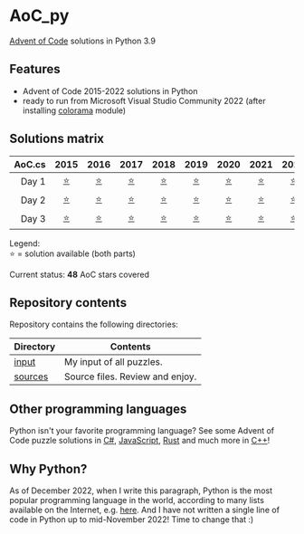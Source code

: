# AoC_py
[Advent of Code](http://adventofcode.com) solutions in Python 3.9


## Features
- Advent of Code 2015-2022 solutions in Python
- ready to run from Microsoft Visual Studio Community 2022 (after installing [colorama](https://pypi.org/project/colorama/) module)


## Solutions matrix
AoC.cs | 2015 | 2016 | 2017 | 2018 | 2019 | 2020 | 2021 | 2022
------: | :--: | :--: | :--: | :--: | :--: | :--: | :--: | :--:
Day 1 | [⭐](sources/2015/Day01_2015.py) | [⭐](sources/2016/Day01_2016.py) | [⭐](sources/2017/Day01_2017.py) | [⭐](sources/2018/Day01_2018.py) | [⭐](sources/2019/Day01_2019.py) | [⭐](sources/2020/Day01_2020.py) | [⭐](sources/2021/Day01_2021.py) | [⭐](sources/2022/Day01_2022.py)
Day 2 | [⭐](sources/2015/Day02_2015.py) | [⭐](sources/2016/Day02_2016.py) | [⭐](sources/2017/Day02_2017.py) | [⭐](sources/2018/Day02_2018.py) | [⭐](sources/2019/Day02_2019.py) | [⭐](sources/2020/Day02_2020.py) | [⭐](sources/2021/Day02_2021.py) | [⭐](sources/2022/Day02_2022.py)
Day 3 | [⭐](sources/2015/Day03_2015.py) | [⭐](sources/2016/Day03_2016.py) | [⭐](sources/2017/Day03_2017.py) | [⭐](sources/2018/Day03_2018.py) | [⭐](sources/2019/Day03_2019.py) | [⭐](sources/2020/Day03_2020.py) | [⭐](sources/2021/Day03_2021.py) | [⭐](sources/2022/Day03_2022.py)

Legend: <br />
⭐ = solution available (both parts) <br />

Current status: **48** AoC stars covered

## Repository contents

Repository contains the following directories:

| Directory              | Contents                                                                                                                                                                                                                                                                            |
| ---------------------- | ----------------------------------------------------------------------------------------------------------------------------------------------------------------------------------------------------------------------------------------------------------------------------------- |
| [input](input)         | My input of all puzzles.                                                                                                                                                                                                                                                            |
| [sources](sources)     | Source files. Review and enjoy.                                                                                                                                                                                                                                                     |


## Other programming languages

Python isn't your favorite programming language? See some Advent of Code puzzle solutions in [C#](https://github.com/tbielak/AoC_cs), [JavaScript](https://github.com/tbielak/AoC_js), [Rust](https://github.com/tbielak/AoC_rs) and much more in [C++](https://github.com/tbielak/AoC_cpp)!

## Why Python?

As of December 2022, when I write this paragraph, Python is the most popular programming language in the world, according to many lists available on the Internet, e.g. [here](https://pypl.github.io/PYPL.html). And I have not written a single line of code in Python up to mid-November 2022! Time to change that :)
